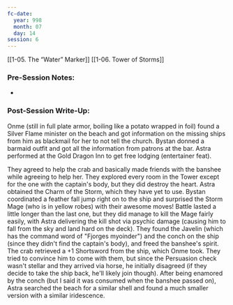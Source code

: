 ```yaml
---
fc-date:
  year: 998
  month: 07
  day: 14
session: 6
---
```

[[1-05. The “Water” Marker]] [[1-06. Tower of Storms]]

### Pre-Session Notes:
* 


### Post-Session Write-Up:
Onme (still in full plate armor, boiling like a potato wrapped in foil) found a Silver Flame minister on the beach and got information on the missing ships from him as blackmail for her to not tell the church. Bystan donned a barmaid outfit and got all the information from patrons at the bar. Astra performed at the Gold Dragon Inn to get free lodging (entertainer feat).

They agreed to help the crab and basically made friends with the banshee while agreeing to help her. They explored every room in the Tower except for the one with the captain's body, but they did destroy the heart. Astra obtained the Charm of the Storm, which they have yet to use. Bystan coordinated a feather fall jump right on to the ship and surprised the Storm Mage (who is in yellow robes) with their awesome moves! Battle lasted a little longer than the last one, but they did manage to kill the Mage fairly easily, with Astra delivering the kill shot via psychic damage (causing him to fall from the sky and land hard on the deck). They found the Javelin (which has the command word of "Fjorges myoinder") and the conch on the ship (since they didn't find the captain's body), and freed the banshee's spirit. The crab retrieved a +1 Shortsword from the ship, which Onme took. They tried to convince him to come with them, but since the Persuasion check wasn't stellar and they arrived via horse, he initially disagreed (if they decide to take the ship back, he'll likely join though). After being enamored by the conch (but I said it was consumed when the banshee passed on), Astra searched the beach for a similar shell and found a much smaller version with a similar iridescence.
